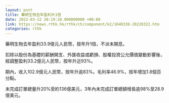 ```yaml
---
layout: post
title: 藥明生物去年盈利升1倍
date: 2022-03-22 20:19:28.000000000 +08:00
link: https://news.rthk.hk/rthk/ch/component/k2/1640338-20220322.htm
categories: rthk
---
```


藥明生物去年盈利33.9億元人民幣，按年升1倍，不派末期息。

扣除以股份為基礎的薪酬開支、外匯收益或虧損、股權投資公允價值變動影響後，經調整盈利33.2億元人民幣，按年升近93%。

期內，收入102.9億元人民幣，按年升逾83%。毛利率46.9%，按年增加1.8個百分點。

未完成訂單總量升20%至約136億美元，3年內未完成訂單總額增長逾98%至28.9億美元。
